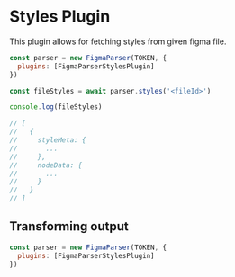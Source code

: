 # Styles Plugin
This plugin allows for fetching styles from given figma file.

```js
const parser = new FigmaParser(TOKEN, {
  plugins: [FigmaParserStylesPlugin]
})

const fileStyles = await parser.styles('<fileId>')

console.log(fileStyles)

// [
//   {
//     styleMeta: {
//       ...
//     },
//     nodeData: {
//       ...
//     }
//   }
// ]
```

## Transforming output

```js
const parser = new FigmaParser(TOKEN, {
  plugins: [FigmaParserStylesPlugin]
})

```
